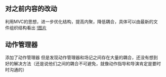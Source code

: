 ## 对之前内容的改动
利用MVC的思想，进一步优化结构，提高内聚，降低耦合，具体可以由最新的文件组织结构看出
[!图片](https://github.com/zys980808/Unity3D/blob/master/Homework/Homework3/Priest_and_Devils_v2.0/data_structure.png)
## 动作管理器
添加了动作管理器
但是发现动作管理器和场记之间存在大量的耦合，还没有想到好的解决方法（还是说他们之间的耦合不可避免，就像动作指导和导演肯定是要时时沟通的）
